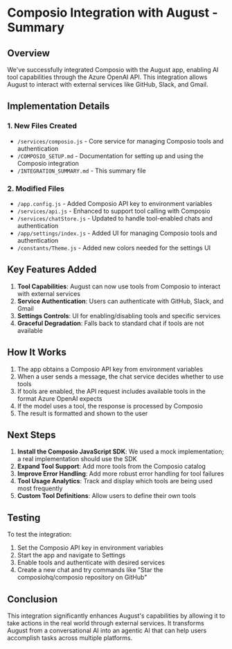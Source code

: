 # Composio Integration with August - Summary

## Overview

We've successfully integrated Composio with the August app, enabling AI tool capabilities through the Azure OpenAI API. This integration allows August to interact with external services like GitHub, Slack, and Gmail.

## Implementation Details

### 1. New Files Created

- `/services/composio.js` - Core service for managing Composio tools and authentication
- `/COMPOSIO_SETUP.md` - Documentation for setting up and using the Composio integration
- `/INTEGRATION_SUMMARY.md` - This summary file

### 2. Modified Files

- `/app.config.js` - Added Composio API key to environment variables
- `/services/api.js` - Enhanced to support tool calling with Composio
- `/services/chatStore.js` - Updated to handle tool-enabled chats and authentication
- `/app/settings/index.js` - Added UI for managing Composio tools and authentication
- `/constants/Theme.js` - Added new colors needed for the settings UI

## Key Features Added

1. **Tool Capabilities**: August can now use tools from Composio to interact with external services
2. **Service Authentication**: Users can authenticate with GitHub, Slack, and Gmail
3. **Settings Controls**: UI for enabling/disabling tools and specific services
4. **Graceful Degradation**: Falls back to standard chat if tools are not available

## How It Works

1. The app obtains a Composio API key from environment variables
2. When a user sends a message, the chat service decides whether to use tools
3. If tools are enabled, the API request includes available tools in the format Azure OpenAI expects
4. If the model uses a tool, the response is processed by Composio
5. The result is formatted and shown to the user

## Next Steps

1. **Install the Composio JavaScript SDK**: We used a mock implementation; a real implementation should use the SDK
2. **Expand Tool Support**: Add more tools from the Composio catalog
3. **Improve Error Handling**: Add more robust error handling for tool failures
4. **Tool Usage Analytics**: Track and display which tools are being used most frequently
5. **Custom Tool Definitions**: Allow users to define their own tools

## Testing

To test the integration:
1. Set the Composio API key in environment variables
2. Start the app and navigate to Settings
3. Enable tools and authenticate with desired services
4. Create a new chat and try commands like "Star the composiohq/composio repository on GitHub"

## Conclusion

This integration significantly enhances August's capabilities by allowing it to take actions in the real world through external services. It transforms August from a conversational AI into an agentic AI that can help users accomplish tasks across multiple platforms.